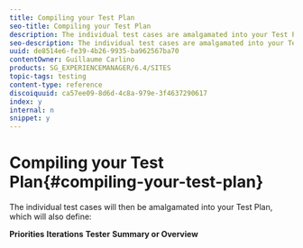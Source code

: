 ```yaml
---
title: Compiling your Test Plan
seo-title: Compiling your Test Plan
description: The individual test cases are amalgamated into your Test Plan
seo-description: The individual test cases are amalgamated into your Test Plan
uuid: de8514e6-fe39-4b26-9935-ba962567ba70
contentOwner: Guillaume Carlino
products: SG_EXPERIENCEMANAGER/6.4/SITES
topic-tags: testing
content-type: reference
discoiquuid: ca57ee09-8d6d-4c8a-979e-3f4637290617
index: y
internal: n
snippet: y
---
```


# Compiling your Test Plan{#compiling-your-test-plan}

The individual test cases will then be amalgamated into your Test Plan, which will also define:

**Priorities**
**Iterations** **Tester** **Summary or Overview** 
